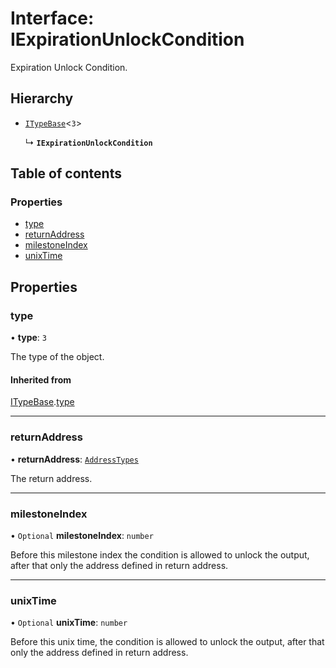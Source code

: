 # Interface: IExpirationUnlockCondition

Expiration Unlock Condition.

## Hierarchy

- [`ITypeBase`](ITypeBase.md)<``3``\>

  ↳ **`IExpirationUnlockCondition`**

## Table of contents

### Properties

- [type](IExpirationUnlockCondition.md#type)
- [returnAddress](IExpirationUnlockCondition.md#returnaddress)
- [milestoneIndex](IExpirationUnlockCondition.md#milestoneindex)
- [unixTime](IExpirationUnlockCondition.md#unixtime)

## Properties

### type

• **type**: ``3``

The type of the object.

#### Inherited from

[ITypeBase](ITypeBase.md).[type](ITypeBase.md#type)

___

### returnAddress

• **returnAddress**: [`AddressTypes`](../api.md#addresstypes)

The return address.

___

### milestoneIndex

• `Optional` **milestoneIndex**: `number`

Before this milestone index the condition is allowed to unlock the output,
after that only the address defined in return address.

___

### unixTime

• `Optional` **unixTime**: `number`

Before this unix time, the condition is allowed to unlock the output,
after that only the address defined in return address.
